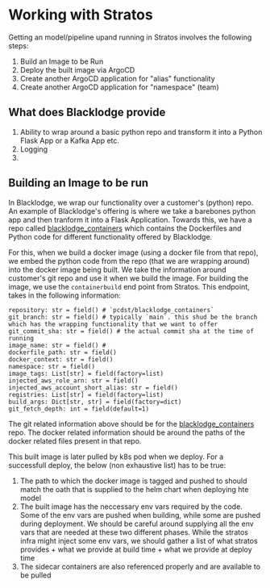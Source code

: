 # Working with Stratos

Getting an model/pipeline upand running in Stratos involves the following steps:

1. Build an Image to be Run
2. Deploy the built image via ArgoCD
3. Create another ArgoCD application for "alias" functionality
4. Create another ArgoCD application for "namespace" (team)

## What does Blacklodge provide

1. Ability to wrap around a basic python repo and transform it into a Python Flask App or a Kafka App etc.
2. Logging
3. 


## Building an Image to be run

In Blacklodge, we wrap our functionality over a customer's (python) repo. An example of Blacklodge's offering is where we take a barebones python app and then tranform it into a Flask Application. Towards this, we have a repo called [blacklodge_containers](https://github.com/PCDST/blacklodge_containers) which contains the Dockerfiles and Python code for different functionality offered by Blacklodge.

For this, when we build a docker image (using a docker file from that repo), we embed the python code from the repo (that we are wrapping around) into the docker image being built. We take the information around customer's git repo and use it when we build the image. For building the image, we use the `containerbuild` end point from Stratos. This endpoint, takes in the following information:


    repository: str = field() # `pcdst/blacklodge_containers`
    git_branch: str = field() # typically `main`. this shud be the branch which has the wrapping functionality that we want to offer
    git_commit_sha: str = field() # the actual commit sha at the time of running
    image_name: str = field() # 
    dockerfile_path: str = field()
    docker_context: str = field()
    namespace: str = field()
    image_tags: List[str] = field(factory=list)
    injected_aws_role_arn: str = field()
    injected_aws_account_short_alias: str = field()
    registries: List[str] = field(factory=list)
    build_args: Dict[str, str] = field(factory=dict)
    git_fetch_depth: int = field(default=1)

The git related information above should be for the [blacklodge_containers](https://github.com/PCDST/blacklodge_containers) repo. The docker related information should be around the paths of the docker related files present in that repo. 

This built image is later pulled by k8s pod when we deploy. For a successfull deploy, the below (non exhaustive list) has to be true:

1. The path to which the docker image is tagged and pushed to should match the oath that is supplied to the helm chart when deploying hte model
2. The built image has the neccessary env vars required by the code. Some of the env vars are pushed when building, while some are pushed during deployment. We should be careful around supplying all the env vars that are needed at these two different phases. While the stratos infra might inject some env vars, we should gather a list of what stratos provides + what we provide at build time + what we provide at deploy time
3. The sidecar containers are also referenced properly and are available to be pulled

